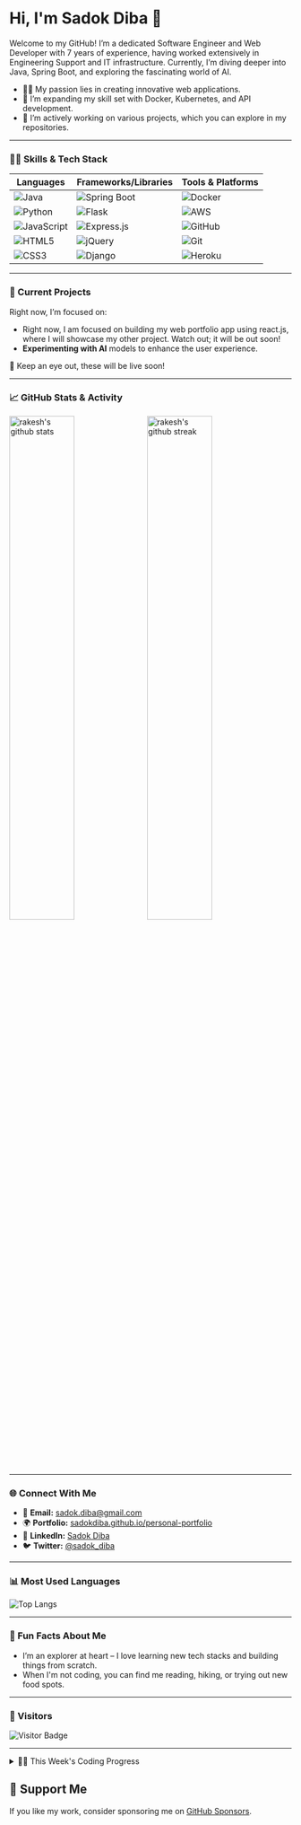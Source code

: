 # Hi, I'm Sadok Diba 👋

Welcome to my GitHub! I’m a dedicated Software Engineer and Web Developer with 7 years of experience, having worked extensively in Engineering Support and IT infrastructure. Currently, I’m diving deeper into Java, Spring Boot, and exploring the fascinating world of AI.

- 👨‍💻 My passion lies in creating innovative web applications.
- 🌱 I’m expanding my skill set with Docker, Kubernetes, and API development.
- 🔭 I’m actively working on various projects, which you can explore in my repositories.

---

### 👨‍💻 Skills & Tech Stack

| Languages         | Frameworks/Libraries  | Tools & Platforms   |
| ----------------- | --------------------- | ------------------- |
| ![Java](https://img.shields.io/badge/Java-ED8B00?style=for-the-badge&logo=java&logoColor=white) | ![Spring Boot](https://img.shields.io/badge/Spring%20Boot-6DB33F?style=for-the-badge&logo=spring&logoColor=white) | ![Docker](https://img.shields.io/badge/Docker-2CA5E0?style=for-the-badge&logo=docker&logoColor=white) |
| ![Python](https://img.shields.io/badge/Python-FFD43B?style=for-the-badge&logo=python&logoColor=darkgreen) | ![Flask](https://img.shields.io/badge/Flask-000000?style=for-the-badge&logo=flask&logoColor=white) | ![AWS](https://img.shields.io/badge/Amazon_AWS-232F3E?style=for-the-badge&logo=amazon-aws&logoColor=white) |
| ![JavaScript](https://img.shields.io/badge/JavaScript-323330?style=for-the-badge&logo=javascript&logoColor=F7DF1E) | ![Express.js](https://img.shields.io/badge/Express.js-000000?style=for-the-badge&logo=express&logoColor=white) | ![GitHub](https://img.shields.io/badge/GitHub-100000?style=for-the-badge&logo=github&logoColor=white) |
| ![HTML5](https://img.shields.io/badge/HTML5-E34F26?style=for-the-badge&logo=html5&logoColor=white) | ![jQuery](https://img.shields.io/badge/jQuery-0769AD?style=for-the-badge&logo=jquery&logoColor=white) | ![Git](https://img.shields.io/badge/GIT-E44C30?style=for-the-badge&logo=git&logoColor=white) |
| ![CSS3](https://img.shields.io/badge/CSS3-1572B6?style=for-the-badge&logo=css3&logoColor=white) | ![Django](https://img.shields.io/badge/Django-092D45?style=for-the-badge&logo=django&logoColor=white) | ![Heroku](https://img.shields.io/badge/Heroku-430098?style=for-the-badge&logo=heroku&logoColor=white) |

---

### 🚀 Current Projects

Right now, I’m focused on:

- Right now, I am focused on building my web portfolio app using react.js, where I will showcase my other project. Watch out; it will be out soon!
- **Experimenting with AI** models to enhance the user experience.

🚧 Keep an eye out, these will be live soon!

---

### 📈 GitHub Stats & Activity

<img src="https://github-readme-stats.vercel.app/api?username=sadokdiba&include_all_commits=true&show_icons=true&theme=github_dark&hide_border=true" alt="rakesh's github stats" width="48%" >

<img src="https://github-readme-streak-stats.herokuapp.com/?user=sadokdiba&theme=github_dark&hide_border=true" alt="rakesh's github streak" width="48%" >


---

### 🌐 Connect With Me

- 📩 **Email:** [sadok.diba@gmail.com](mailto:sadok.diba@gmail.com)
- 🌍 **Portfolio:** [sadokdiba.github.io/personal-portfolio](https://sadokdiba.github.io/personal-portfolio/)
- 🔗 **LinkedIn:** [Sadok Diba](https://www.linkedin.com/in/sadokdiba)
- 🐦 **Twitter:** [@sadok_diba](https://twitter.com/sadokdiba)

---

### 📊 Most Used Languages

![Top Langs](https://github-readme-stats.vercel.app/api/top-langs/?username=sadokdiba&layout=compact&theme=radical)

---

### 💬 Fun Facts About Me

- I’m an explorer at heart – I love learning new tech stacks and building things from scratch.
- When I'm not coding, you can find me reading, hiking, or trying out new food spots.

---

### 👀 Visitors

![Visitor Badge](https://visitor-badge.laobi.icu/badge?page_id=sadokdiba.sadokdiba)

---

<details>
  <summary>🧑‍🔬 This Week's Coding Progress</summary>

  [![Sadok's Wakatime Stats](https://github-readme-stats.vercel.app/api/wakatime?username=sadokdiba&theme=github_dark&hide_border=true)](https://wakatime.com/@sadokdiba)

</details>


## 💖 Support Me

If you like my work, consider sponsoring me on [GitHub Sponsors](https://github.com/sponsors/sadokdiba).


